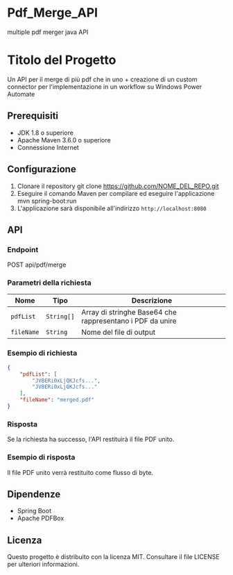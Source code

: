 # Pdf_Merge_API
multiple pdf merger java API 

# Titolo del Progetto

Un API per il merge di più pdf che in uno + creazione di un custom connector per l'implementazione in un workflow su  Windows Power Automate 


## Prerequisiti

- JDK 1.8 o superiore
- Apache Maven 3.6.0 o superiore
- Connessione Internet


## Configurazione

1. Clonare il repository
git clone https://github.com/NOME_DEL_REPO.git
2. Eseguire il comando Maven per compilare ed eseguire l'applicazione
mvn spring-boot:run
3. L'applicazione sarà disponibile all'indirizzo `http://localhost:8080`


## API

### Endpoint

POST api/pdf/merge

### Parametri della richiesta

| Nome  | Tipo | Descrizione |
| ------------- | ------------- | ------------- |
| `pdfList`  | `String[]`  | Array di stringhe Base64 che rappresentano i PDF da unire |
| `fileName`  | `String`  | Nome del file di output |

### Esempio di richiesta

```json
{
    "pdfList": [
        "JVBERi0xLjQKJcfs...",
        "JVBERi0xLjQKJcfs..."
    ],
    "fileName": "merged.pdf"
}
```

### Risposta

Se la richiesta ha successo, l'API restituirà il file PDF unito.

### Esempio di risposta

Il file PDF unito verrà restituito come flusso di byte.


## Dipendenze

- Spring Boot
- Apache PDFBox

## Licenza

Questo progetto è distribuito con la licenza MIT. Consultare il file LICENSE per ulteriori informazioni.
